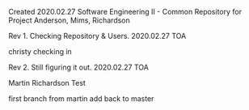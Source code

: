 Created 2020.02.27
Software Engineering II - Common Repository for Project
Anderson, Mims, Richardson


Rev 1.  Checking Repository & Users.  2020.02.27   TOA

christy checking in

Rev 2.  Still figuring it out.  2020.02.27    TOA

Martin Richardson Test

first branch from martin
add back to master

